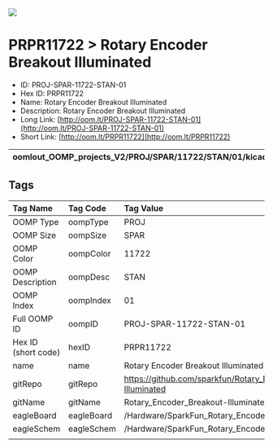 


  
![][im]
# PRPR11722 > Rotary Encoder Breakout Illuminated

- ID: PROJ-SPAR-11722-STAN-01
- Hex ID: PRPR11722
- Name: Rotary Encoder Breakout Illuminated
- Description: Rotary Encoder Breakout Illuminated
- Long Link: [http://oom.lt/PROJ-SPAR-11722-STAN-01](http://oom.lt/PROJ-SPAR-11722-STAN-01)
- Short Link: [http://oom.lt/PRPR11722](http://oom.lt/PRPR11722)
  

|oomlout_OOMP_projects_V2/PROJ/SPAR/11722/STAN/01/kicadPcb3dFront.png|oomlout_OOMP_projects_V2/PROJ/SPAR/11722/STAN/01/kicadPcb3dBack.png|oomlout_OOMP_projects_V2/PROJ/SPAR/11722/STAN/01/kicadPcb3d.png||
| :---: | :---: | :---: | :---: |

## Tags
  

|Tag Name|Tag Code|Tag Value|
| :--- | :--- | :--- |
|OOMP Type|oompType|PROJ|
|OOMP Size|oompSize|SPAR|
|OOMP Color|oompColor|11722|
|OOMP Description|oompDesc|STAN|
|OOMP Index|oompIndex|01|
|Full OOMP ID|oompID|PROJ-SPAR-11722-STAN-01|
|Hex ID (short code)|hexID|PRPR11722|
|name|name|Rotary Encoder Breakout Illuminated|
|gitRepo|gitRepo|https://github.com/sparkfun/Rotary_Encoder_Breakout-Illuminated|
|gitName|gitName|Rotary_Encoder_Breakout-Illuminated|
|eagleBoard|eagleBoard|/Hardware/SparkFun_Rotary_Encoder-Illuminated.brd|
|eagleSchem|eagleSchem|/Hardware/SparkFun_Rotary_Encoder-Illuminated.sch|
||||



[im]: PROJ/SPAR/11722/STAN/01/kicadPcb3d_450.png
